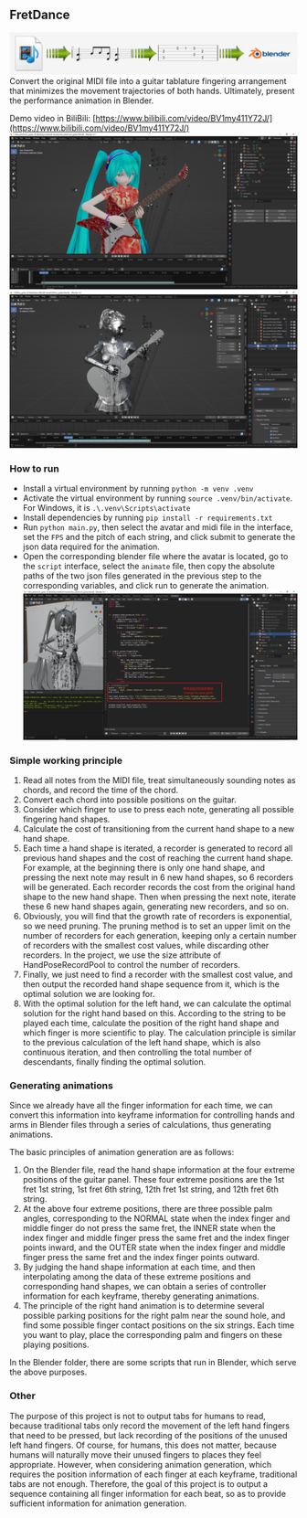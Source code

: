 ## FretDance

![blender screen capture](asset\img\image00.png)
Convert the original MIDI file into a guitar tablature fingering arrangement that minimizes the movement trajectories of both hands. Ultimately, present the performance animation in Blender.

Demo video in BiliBili: [https://www.bilibili.com/video/BV1my411Y72J/](https://www.bilibili.com/video/BV1my411Y72J/)
![blender screen capture](asset\img\20240517043502.png)
![blender screen capture](asset\img\20240517043331.png)

### How to run

- Install a virtual environment by running `python -m venv .venv`
- Activate the virtual environment by running `source .venv/bin/activate`. For Windows, it is `.\.venv\Scripts\activate`
- Install dependencies by running `pip install -r requirements.txt`
- Run `python main.py`, then select the avatar and midi file in the interface, set the `FPS` and the pitch of each string, and click submit to generate the json data required for the animation.
- Open the corresponding blender file where the avatar is located, go to the `script` interface, select the `animate` file, then copy the absolute paths of the two json files generated in the previous step to the corresponding variables, and click run to generate the animation.
  ![blender script interface](asset\img\20240517044031.png)

### Simple working principle

1. Read all notes from the MIDI file, treat simultaneously sounding notes as chords, and record the time of the chord.
2. Convert each chord into possible positions on the guitar.
3. Consider which finger to use to press each note, generating all possible fingering hand shapes.
4. Calculate the cost of transitioning from the current hand shape to a new hand shape.
5. Each time a hand shape is iterated, a recorder is generated to record all previous hand shapes and the cost of reaching the current hand shape. For example, at the beginning there is only one hand shape, and pressing the next note may result in 6 new hand shapes, so 6 recorders will be generated. Each recorder records the cost from the original hand shape to the new hand shape. Then when pressing the next note, iterate these 6 new hand shapes again, generating new recorders, and so on.
6. Obviously, you will find that the growth rate of recorders is exponential, so we need pruning. The pruning method is to set an upper limit on the number of recorders for each generation, keeping only a certain number of recorders with the smallest cost values, while discarding other recorders. In the project, we use the size attribute of HandPoseRecordPool to control the number of recorders.
7. Finally, we just need to find a recorder with the smallest cost value, and then output the recorded hand shape sequence from it, which is the optimal solution we are looking for.
8. With the optimal solution for the left hand, we can calculate the optimal solution for the right hand based on this. According to the string to be played each time, calculate the position of the right hand shape and which finger is more scientific to play. The calculation principle is similar to the previous calculation of the left hand shape, which is also continuous iteration, and then controlling the total number of descendants, finally finding the optimal solution.

### Generating animations

Since we already have all the finger information for each time, we can convert this information into keyframe information for controlling hands and arms in Blender files through a series of calculations, thus generating animations.

The basic principles of animation generation are as follows:

1. On the Blender file, read the hand shape information at the four extreme positions of the guitar panel. These four extreme positions are the 1st fret 1st string, 1st fret 6th string, 12th fret 1st string, and 12th fret 6th string.
2. At the above four extreme positions, there are three possible palm angles, corresponding to the NORMAL state when the index finger and middle finger do not press the same fret, the INNER state when the index finger and middle finger press the same fret and the index finger points inward, and the OUTER state when the index finger and middle finger press the same fret and the index finger points outward.
3. By judging the hand shape information at each time, and then interpolating among the data of these extreme positions and corresponding hand shapes, we can obtain a series of controller information for each keyframe, thereby generating animations.
4. The principle of the right hand animation is to determine several possible parking positions for the right palm near the sound hole, and find some possible finger contact positions on the six strings. Each time you want to play, place the corresponding palm and fingers on these playing positions.

In the Blender folder, there are some scripts that run in Blender, which serve the above purposes.

### Other

The purpose of this project is not to output tabs for humans to read, because traditional tabs only record the movement of the left hand fingers that need to be pressed, but lack recording of the positions of the unused left hand fingers.
Of course, for humans, this does not matter, because humans will naturally move their unused fingers to places they feel appropriate.
However, when considering animation generation, which requires the position information of each finger at each keyframe, traditional tabs are not enough.
Therefore, the goal of this project is to output a sequence containing all finger information for each beat, so as to provide sufficient information for animation generation.
